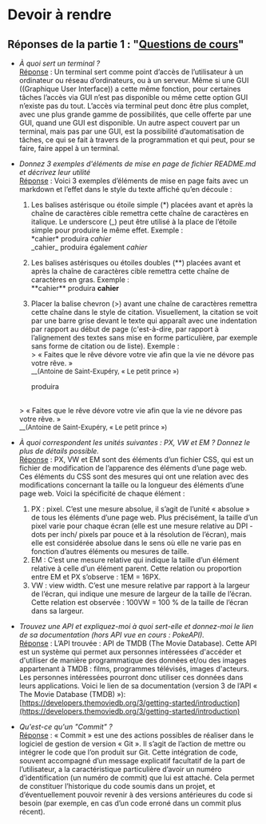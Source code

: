 # Devoir à rendre

## Réponses de la partie 1 : "<ins>Questions de cours</ins>"

- _À quoi sert un terminal ?_
<br><ins>Réponse</ins> : Un terminal sert comme point d’accès de l’utilisateur à un ordinateur ou réseau d’ordinateurs, ou à un serveur. Même si une GUI ((Graphique User Interface)) a cette même fonction, pour certaines tâches l’accès via GUI n’est pas disponible ou même cette option GUI n’existe pas du tout. L’accès via terminal peut donc être plus complet, avec une plus grande gamme de possibilités, que celle offerte par une GUI, quand une GUI est disponible. Un autre aspect couvert par un terminal, mais pas par une GUI, est la possibilité d’automatisation de tâches, ce qui se fait à travers de la programmation et qui peut, pour se faire, faire appel à un terminal.

- _Donnez 3 exemples d'éléments de mise en page de fichier README.md et décrivez leur utilité_
<br><ins>Réponse</ins> : Voici 3 exemples d’éléments de mise en page faits avec un markdown et l’effet dans le style du texte affiché qu’en découle :
    1) Les balises astérisque ou étoile simple (\*) placées avant et après la chaîne de caractères cible remettra cette chaîne de caractères en italique. Le underscore (\_) peut être utilisé à la place de l’étoile simple pour produire le même effet. Exemple :
<br>\*cahier\* produira _cahier_
<br>\_cahier\_ produira également _cahier_
    2) Les balises astérisques ou étoiles doubles (\*\*) placées avant et après la chaîne de caractères cible remettra cette chaîne de caractères en gras. Exemple :
<br>\*\*cahier\*\* produira **cahier**
    3) Placer la balise chevron (>) avant une chaîne de caractères remettra cette chaîne dans le style de citation. Visuellement, la citation se voit par une barre grise devant le texte qui apparaît avec une indentation par rapport au début de page (c'est-à-dire, par rapport à l’alignement des textes sans mise en forme particulière, par exemple sans forme de citation ou de liste). Exemple :
        <br>\> « Faites que le rêve dévore votre vie afin que la vie ne dévore pas votre rêve. »
<br><font size="2">__(Antoine de Saint-Exupéry, « Le petit prince »)</font>

       produira

   <br>> « Faites que le rêve dévore votre vie afin que la vie ne dévore pas votre rêve. »
<br><font size="2">__(Antoine de Saint-Exupéry, « Le petit prince »)</font>

- _À quoi correspondent les unités suivantes : PX, VW et EM ? Donnez le plus de détails possible._
<br><ins>Réponse</ins> : PX, VW et EM sont des éléments d’un fichier CSS, qui est un fichier de modification de l’apparence des éléments d’une page web. Ces éléments du CSS sont des mesures qui ont une relation avec des modifications concernant la taille ou la longueur des éléments d’une page web. Voici la spécificité de chaque élément :
    1) PX : pixel. C’est une mesure absolue, il s’agit de l’unité « absolue » de tous les éléments d’une page web. Plus précisément, la taille d’un pixel varie pour chaque écran (elle est une mesure relative au DPI - dots per inch/ pixels par pouce et à la résolution de l’écran), mais elle est considérée absolue dans le sens où elle ne varie pas en fonction d’autres éléments ou mesures de taille.
    2) EM : C’est une mesure relative qui indique la taille d’un élément relative à celle d’un élément parent. Cette relation ou proportion entre EM et PX s’observe : 1EM = 16PX.
    3) VW : view width. C’est une mesure relative par rapport à la largeur de l’écran, qui indique une mesure de largeur de la taille de l’écran. Cette relation est observée : 100VW = 100 % de la taille de l’écran dans sa largeur.

- _Trouvez une API et expliquez-moi à quoi sert-elle et donnez-moi le lien de sa documentation (hors API vue en cours : PokeAPI)._
<br><ins>Réponse</ins> : L’API trouvée : API de TMDB (The Movie Database). Cette API est un système qui permet aux personnes intéressées d'accéder et d'utiliser de manière programmatique des données et/ou des images appartenant à TMDB : films, programmes télévisés, images d'acteurs. Les personnes intéressées pourront donc utiliser ces données dans leurs applications.
Voici le lien de sa documentation (version 3 de l’API « The Movie Database (TMDB) »): [https://developers.themoviedb.org/3/getting-started/introduction](https://developers.themoviedb.org/3/getting-started/introduction)

- _Qu'est-ce qu'un "Commit" ?_
<br><ins>Réponse</ins> : « Commit » est une des actions possibles de réaliser dans le logiciel de gestion de version « Git ». Il s’agit de l’action de mettre ou intégrer le code que l’on produit sur Git. Cette intégration de code, souvent accompagné d’un message explicatif facultatif de la part de l’utilisateur, a la caractéristique particulière d’avoir un numéro d’identification (un numéro de commit) que lui est attaché. Cela permet de constituer l’historique du code soumis dans un projet, et d’éventuellement pouvoir revenir à des versions antérieures du code si besoin (par exemple, en cas d’un code erroné dans un commit plus récent).
